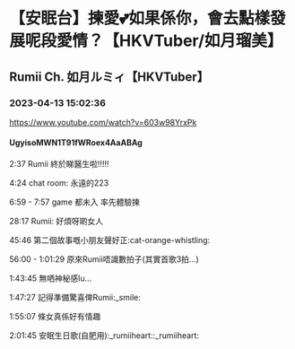 # 【安眠台】揀愛💕如果係你，會去點樣發展呢段愛情？【HKVTuber/如月瑠美】

## Rumii Ch. 如月ルミィ【HKVTuber】

### 2023-04-13 15:02:36

https://www.youtube.com/watch?v=603w98YrxPk

#### UgyisoMWN1T91fWRoex4AaABAg

2:37 Rumii 終於睇醫生啦!!!!!

4:24 chat room: 永遠的223

6:59 - 7:57 game 都未入 率先體驗揀

28:17 Rumii: 好煩呀啲女人

45:46 第二個故事嘅小朋友聲好正:cat-orange-whistling:

56:00 - 1:01:29 原來Rumii唔識數拍子(其實首歌3拍...)

1:43:45 無哂神秘感lu...

1:47:27 記得準備驚喜俾Rumii:_smile:

1:55:07 條女真係好有情趣

2:01:45 安眠生日歌(自肥用):_rumiiheart::_rumiiheart:

